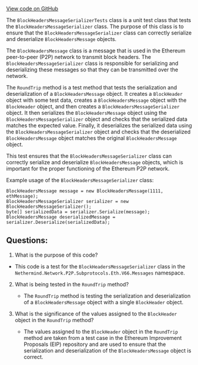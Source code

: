 [View code on GitHub](https://github.com/nethermindeth/nethermind/Nethermind.Network.Test/P2P/Subprotocols/Eth/V66/BlockHeadersMessageSerializerTests.cs)

The `BlockHeadersMessageSerializerTests` class is a unit test class that tests the `BlockHeadersMessageSerializer` class. The purpose of this class is to ensure that the `BlockHeadersMessageSerializer` class can correctly serialize and deserialize `BlockHeadersMessage` objects. 

The `BlockHeadersMessage` class is a message that is used in the Ethereum peer-to-peer (P2P) network to transmit block headers. The `BlockHeadersMessageSerializer` class is responsible for serializing and deserializing these messages so that they can be transmitted over the network. 

The `RoundTrip` method is a test method that tests the serialization and deserialization of a `BlockHeadersMessage` object. It creates a `BlockHeader` object with some test data, creates a `BlockHeadersMessage` object with the `BlockHeader` object, and then creates a `BlockHeadersMessageSerializer` object. It then serializes the `BlockHeadersMessage` object using the `BlockHeadersMessageSerializer` object and checks that the serialized data matches the expected value. Finally, it deserializes the serialized data using the `BlockHeadersMessageSerializer` object and checks that the deserialized `BlockHeadersMessage` object matches the original `BlockHeadersMessage` object. 

This test ensures that the `BlockHeadersMessageSerializer` class can correctly serialize and deserialize `BlockHeadersMessage` objects, which is important for the proper functioning of the Ethereum P2P network. 

Example usage of the `BlockHeadersMessageSerializer` class:

```
BlockHeadersMessage message = new BlockHeadersMessage(1111, ethMessage);
BlockHeadersMessageSerializer serializer = new BlockHeadersMessageSerializer();
byte[] serializedData = serializer.Serialize(message);
BlockHeadersMessage deserializedMessage = serializer.Deserialize(serializedData);
```
## Questions: 
 1. What is the purpose of this code?
   - This code is a test for the `BlockHeadersMessageSerializer` class in the `Nethermind.Network.P2P.Subprotocols.Eth.V66.Messages` namespace.

2. What is being tested in the `RoundTrip` method?
   - The `RoundTrip` method is testing the serialization and deserialization of a `BlockHeadersMessage` object with a single `BlockHeader` object.

3. What is the significance of the values assigned to the `BlockHeader` object in the `RoundTrip` method?
   - The values assigned to the `BlockHeader` object in the `RoundTrip` method are taken from a test case in the Ethereum Improvement Proposals (EIP) repository and are used to ensure that the serialization and deserialization of the `BlockHeadersMessage` object is correct.